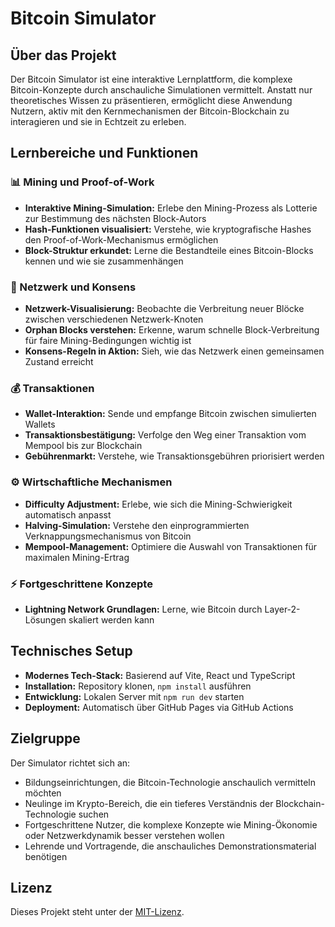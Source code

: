 # Bitcoin Simulator

## Über das Projekt

Der Bitcoin Simulator ist eine interaktive Lernplattform, die komplexe Bitcoin-Konzepte durch anschauliche Simulationen vermittelt. Anstatt nur theoretisches Wissen zu präsentieren, ermöglicht diese Anwendung Nutzern, aktiv mit den Kernmechanismen der Bitcoin-Blockchain zu interagieren und sie in Echtzeit zu erleben.

## Lernbereiche und Funktionen

### 📊 Mining und Proof-of-Work
- **Interaktive Mining-Simulation:** Erlebe den Mining-Prozess als Lotterie zur Bestimmung des nächsten Block-Autors
- **Hash-Funktionen visualisiert:** Verstehe, wie kryptografische Hashes den Proof-of-Work-Mechanismus ermöglichen
- **Block-Struktur erkundet:** Lerne die Bestandteile eines Bitcoin-Blocks kennen und wie sie zusammenhängen

### 🔄 Netzwerk und Konsens
- **Netzwerk-Visualisierung:** Beobachte die Verbreitung neuer Blöcke zwischen verschiedenen Netzwerk-Knoten
- **Orphan Blocks verstehen:** Erkenne, warum schnelle Block-Verbreitung für faire Mining-Bedingungen wichtig ist
- **Konsens-Regeln in Aktion:** Sieh, wie das Netzwerk einen gemeinsamen Zustand erreicht

### 💰 Transaktionen
- **Wallet-Interaktion:** Sende und empfange Bitcoin zwischen simulierten Wallets
- **Transaktionsbestätigung:** Verfolge den Weg einer Transaktion vom Mempool bis zur Blockchain
- **Gebührenmarkt:** Verstehe, wie Transaktionsgebühren priorisiert werden

### ⚙️ Wirtschaftliche Mechanismen
- **Difficulty Adjustment:** Erlebe, wie sich die Mining-Schwierigkeit automatisch anpasst
- **Halving-Simulation:** Verstehe den einprogrammierten Verknappungsmechanismus von Bitcoin
- **Mempool-Management:** Optimiere die Auswahl von Transaktionen für maximalen Mining-Ertrag

### ⚡ Fortgeschrittene Konzepte
- **Lightning Network Grundlagen:** Lerne, wie Bitcoin durch Layer-2-Lösungen skaliert werden kann

## Technisches Setup

- **Modernes Tech-Stack:** Basierend auf Vite, React und TypeScript
- **Installation:** Repository klonen, `npm install` ausführen
- **Entwicklung:** Lokalen Server mit `npm run dev` starten
- **Deployment:** Automatisch über GitHub Pages via GitHub Actions

## Zielgruppe

Der Simulator richtet sich an:
- Bildungseinrichtungen, die Bitcoin-Technologie anschaulich vermitteln möchten
- Neulinge im Krypto-Bereich, die ein tieferes Verständnis der Blockchain-Technologie suchen
- Fortgeschrittene Nutzer, die komplexe Konzepte wie Mining-Ökonomie oder Netzwerkdynamik besser verstehen wollen
- Lehrende und Vortragende, die anschauliches Demonstrationsmaterial benötigen

## Lizenz

Dieses Projekt steht unter der [MIT-Lizenz](./LICENSE).
